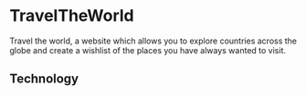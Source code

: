 # TravelTheWorld
Travel the world, a website which allows you to explore countries across the globe and create a wishlist of the places you have always wanted to visit.

## Technology
